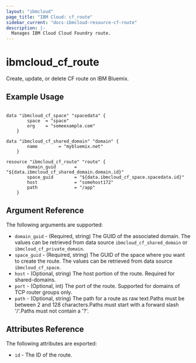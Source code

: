 ```yaml
---
layout: "ibmcloud"
page_title: "IBM Cloud: cf_route"
sidebar_current: "docs-ibmcloud-resource-cf-route"
description: |-
  Manages IBM Cloud Cloud Foundry route.
---
```


# ibmcloud\_cf_route

Create, update, or delete CF route on IBM Bluemix.

## Example Usage

```hcl
	
data "ibmcloud_cf_space" "spacedata" {
		space  = "space"
		org    = "someexample.com"
	}
		
data "ibmcloud_cf_shared_domain" "domain" {
		name        = "mybluemix.net"
	}
		
resource "ibmcloud_cf_route" "route" {
		domain_guid       = "${data.ibmcloud_cf_shared_domain.domain.id}"
		space_guid        = "${data.ibmcloud_cf_space.spacedata.id}"
		host              = "somehost172"
		path              = "/app"
	}

```

## Argument Reference

The following arguments are supported:

* `domain_guid` - (Required, string) The GUID of the associated domain. The values can be retrieved from data source `ibmcloud_cf_shared_domain` or `ibmcloud_cf_private_domain`.
* `space_guid` - (Required, string) The GUID of the space where you want to create the route. The values can be retrieved from data source `ibmcloud_cf_space`.
* `host` - (Optional, string) The host portion of the route. Required for shared-domains.
* `port` - (Optional, int) The port of the route. Supported for domains of TCP router groups only.
* `path` - (Optional, string) The path for a route as raw text.Paths must be between 2 and 128 characters.Paths must start with a forward slash '/'.Paths must not contain a '?'.

## Attributes Reference

The following attributes are exported:

* `id` - The ID of the route.

